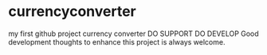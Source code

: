# currencyconverter
my first github project currency converter
DO SUPPORT DO DEVELOP
Good development thoughts to enhance this project is always welcome.
